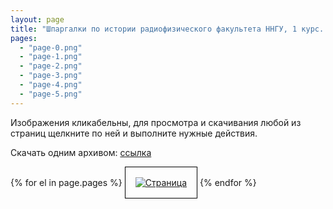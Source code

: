 ```yaml
---
layout: page
title: "Шпаргалки по истории радиофизического факультета ННГУ, 1 курс. Отечественная история"
pages:
  - "page-0.png"
  - "page-1.png"
  - "page-2.png"
  - "page-3.png"
  - "page-4.png"
  - "page-5.png"
---
```

<style>
.hist000{
    -webkit-box-sizing: border-box;
    -moz-box-sizing: border-box;
    box-sizing: border-box;
    border: 1px solid black;
    padding: 1rem;
}
</style>

Изображения кликабельны, для просмотра и скачивания любой из страниц щелкните по ней и выполните нужные действия.

Скачать одним архивом: [ссылка](/img/hist1med/pages.zip)

{% for el in page.pages %} <a  href="/img/hist1med/{{el}}"><img class="hist000" src="/img/hist1med/thumb_{{el}}" alt="Страница"></a> {% endfor %}
<!--ed-->
